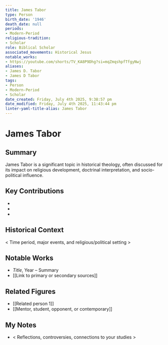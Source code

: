 ```yaml
---
title: James Tabor
type: Person
birth_date: '1946'
death_date: null
periods:
- Modern-Period
religious-tradition:
- Scholar
role: Biblical Scholar
associated_movements: Historical Jesus
notable_works:
- https://youtube.com/shorts/TV_KA8P9Dhg?si=mqZmqshpfTfgyNwj
aliases:
- James D. Tabor
- James D Tabor
tags:
- Person
- Modern-Period
- Scholar
date_created: Friday, July 4th 2025, 9:38:57 pm
date_modified: Friday, July 4th 2025, 11:43:44 pm
linter-yaml-title-alias: James Tabor
---
```


# James Tabor

## Summary
James Tabor is a significant topic in historical theology, often discussed for its impact on religious development, doctrinal interpretation, and socio-political influence.

## Key Contributions
- 
- 
- 

## Historical Context
< Time period, major events, and religious/political setting >

## Notable Works
- *Title*, Year – Summary
- [[Link to primary or secondary sources]]


## Related Figures
- [[Related person 1]]
- [[Mentor, student, opponent, or contemporary]]

## My Notes
- < Reflections, controversies, connections to your studies >
